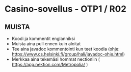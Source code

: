 # Casino-sovellus - OTP1 / R02

## MUISTA
- Koodi ja kommentit englanniksi
- Muista aina pull ennen kuin aloitat
- Tee aina javadoc kommentointi kun teet koodia (ohje: https://www.cs.helsinki.fi/group/hali/javadoc-ohje.html)
- Merkkaa aina tekemäsi hommat nectioniin ( https://app.nektion.com/Metropolia/ )

